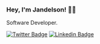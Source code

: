 ### Hey, I'm Jandelson! 👋🏾

Software Developer.

[![Twitter Badge](https://img.shields.io/badge/-Twitter-1ca0f1?style=flat-square&labelColor=1ca0f1&logo=twitter&logoColor=white&link=https://twitter.com/filhodanuvem)](https://twitter.com/JandelsonO)
[![Linkedin Badge](https://img.shields.io/badge/-LinkedIn-blue?style=flat-square&logo=Linkedin&logoColor=white&link=https://www.linkedin.com/in/jandelson-oliveira-206a7231/)](https://www.linkedin.com/in/jandelson-oliveira-206a7231/)

<!--
**Jandelson/Jandelson** is a ✨ _special_ ✨ repository because its `README.md` (this file) appears on your GitHub profile.

Here are some ideas to get you started:

- 🔭 I’m currently working on ...
- 🌱 I’m currently learning ...
- 👯 I’m looking to collaborate on ...
- 🤔 I’m looking for help with ...
- 💬 Ask me about ...
- 📫 How to reach me: ...
- 😄 Pronouns: ...
- ⚡ Fun fact: ...
-->

